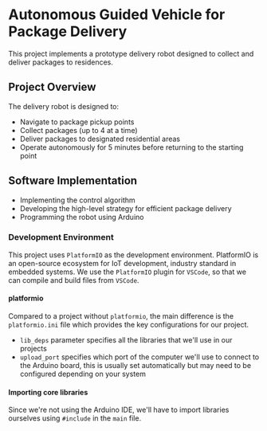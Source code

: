 # Autonomous Guided Vehicle for Package Delivery

This project implements a prototype delivery robot designed to collect and deliver packages to residences.

## Project Overview

The delivery robot is designed to:

- Navigate to package pickup points
- Collect packages (up to 4 at a time)
- Deliver packages to designated residential areas
- Operate autonomously for 5 minutes before returning to the starting point

## Software Implementation

- Implementing the control algorithm
- Developing the high-level strategy for efficient package delivery
- Programming the robot using Arduino

### Development Environment

This project uses `PlatformIO` as the development environment. PlatformIO is an open-source ecosystem for IoT development, industry standard in embedded systems. We use the `PlatformIO` plugin for `VSCode`, so that we can compile and build files from `VSCode`.

#### platformio

Compared to a project without `platformio`, the main difference is the `platformio.ini` file which provides the key configurations for our project.

- `lib_deps` parameter specifies all the libraries that we'll use in our projects
- `upload_port` specifies which port of the computer we'll use to connect to the Arduino board, this is usually set automatically but may need to be configured depending on your system

#### Importing core libraries

Since we're not using the Arduino IDE, we'll have to import libraries ourselves using `#include` in the `main` file.
